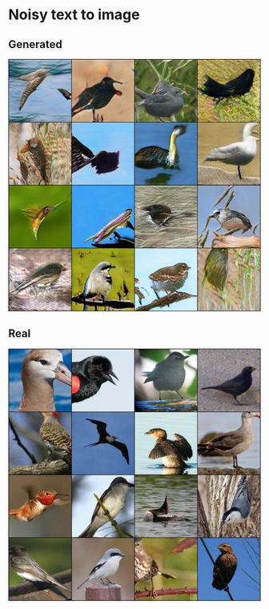 # Noisy text to image

## Generated
![Generated](./images/generated.jpg)

## Real
![real](./images/real.jpg)
